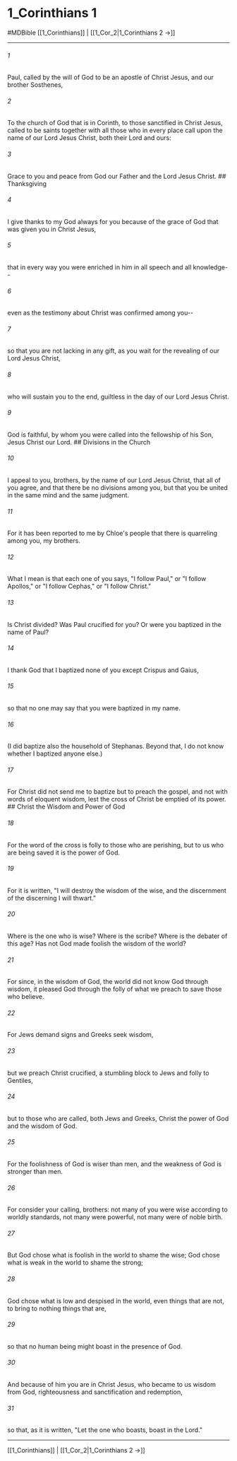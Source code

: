 # 1_Corinthians 1
#MDBible
[[1_Corinthians]] | [[1_Cor_2|1_Corinthians 2 →]]

***

###### 1 

Paul, called by the will of God to be an apostle of Christ Jesus, and our brother Sosthenes, 

###### 2 

To the church of God that is in Corinth, to those sanctified in Christ Jesus, called to be saints together with all those who in every place call upon the name of our Lord Jesus Christ, both their Lord and ours: 

###### 3 

Grace to you and peace from God our Father and the Lord Jesus Christ. ## Thanksgiving 

###### 4 

I give thanks to my God always for you because of the grace of God that was given you in Christ Jesus, 

###### 5 

that in every way you were enriched in him in all speech and all knowledge-- 

###### 6 

even as the testimony about Christ was confirmed among you-- 

###### 7 

so that you are not lacking in any gift, as you wait for the revealing of our Lord Jesus Christ, 

###### 8 

who will sustain you to the end, guiltless in the day of our Lord Jesus Christ. 

###### 9 

God is faithful, by whom you were called into the fellowship of his Son, Jesus Christ our Lord. ## Divisions in the Church 

###### 10 

I appeal to you, brothers, by the name of our Lord Jesus Christ, that all of you agree, and that there be no divisions among you, but that you be united in the same mind and the same judgment. 

###### 11 

For it has been reported to me by Chloe's people that there is quarreling among you, my brothers. 

###### 12 

What I mean is that each one of you says, "I follow Paul," or "I follow Apollos," or "I follow Cephas," or "I follow Christ." 

###### 13 

Is Christ divided? Was Paul crucified for you? Or were you baptized in the name of Paul? 

###### 14 

I thank God that I baptized none of you except Crispus and Gaius, 

###### 15 

so that no one may say that you were baptized in my name. 

###### 16 

(I did baptize also the household of Stephanas. Beyond that, I do not know whether I baptized anyone else.) 

###### 17 

For Christ did not send me to baptize but to preach the gospel, and not with words of eloquent wisdom, lest the cross of Christ be emptied of its power. ## Christ the Wisdom and Power of God 

###### 18 

For the word of the cross is folly to those who are perishing, but to us who are being saved it is the power of God. 

###### 19 

For it is written, "I will destroy the wisdom of the wise, and the discernment of the discerning I will thwart." 

###### 20 

Where is the one who is wise? Where is the scribe? Where is the debater of this age? Has not God made foolish the wisdom of the world? 

###### 21 

For since, in the wisdom of God, the world did not know God through wisdom, it pleased God through the folly of what we preach to save those who believe. 

###### 22 

For Jews demand signs and Greeks seek wisdom, 

###### 23 

but we preach Christ crucified, a stumbling block to Jews and folly to Gentiles, 

###### 24 

but to those who are called, both Jews and Greeks, Christ the power of God and the wisdom of God. 

###### 25 

For the foolishness of God is wiser than men, and the weakness of God is stronger than men. 

###### 26 

For consider your calling, brothers: not many of you were wise according to worldly standards, not many were powerful, not many were of noble birth. 

###### 27 

But God chose what is foolish in the world to shame the wise; God chose what is weak in the world to shame the strong; 

###### 28 

God chose what is low and despised in the world, even things that are not, to bring to nothing things that are, 

###### 29 

so that no human being might boast in the presence of God. 

###### 30 

And because of him you are in Christ Jesus, who became to us wisdom from God, righteousness and sanctification and redemption, 

###### 31 

so that, as it is written, "Let the one who boasts, boast in the Lord." 

***

[[1_Corinthians]] | [[1_Cor_2|1_Corinthians 2 →]]
